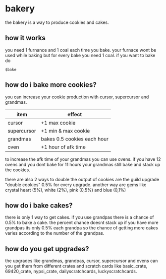 # bakery 
the bakery is a way to produce cookies and cakes.

## how it works
you need 1 furnance and 1 coal each time you bake. your furnace wont be used while baking but for every bake you need 1 coal.
if you want to bake do
```
$bake
```

## how do i bake more cookies?

you can increase your cookie production with cursor, supercursor and grandmas.

|item|effect|
|------|-------|
|cursor|+1 max cookie|
|supercursor|+1 min &  max cookie|
|grandmas|bakes 0.5 cookies each hour|
|oven|+1 hour of afk time|




to increase the afk time of your grandmas you can use ovens. if you have 12 ovens and you dont bake for 11 hours your grandmas still bake and stack up the cookies.

there are also 2 ways to double the output of cookies are the guild upgrade "double cookies" 0.5% for every upgrade. another way are gems like crystal heart (5%), white (2%), pink (0,5%) and blue (0,1%)

## how do i bake cakes?

there is only 1 way to get cakes.
if you use grandpas there is a chance of 0.5% to bake a cake. the percent chance doesnt stack up if you have more grandpas its only 0.5% each grandpa so the chance of getting more cakes varies according to the number of the grandpas.


## how do you get upgrades?

the upgrades like grandmas, grandpas, cursor, supercursor and ovens can you get them from different crates and scratch cards like basic_crate, 69420_crate, nypsi_crate, dailyscratchcards, luckyscratchcards.




